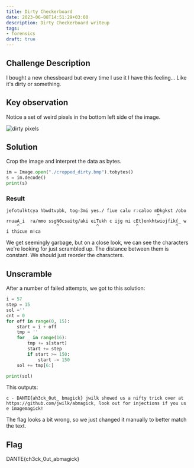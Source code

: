 ```yaml
---
title: Dirty Checkerboard
date: 2023-06-08T14:51:29+03:00
description: Dirty Checkerboard writeup
tags:
- forensics
draft: true
---
```


## Challenge Description

I bought a new chessboard but every time I use it I have this feeling... Like it's dirty or something.

## Key observation

Notice a set of weird pixels in the bottom left side of the image.

![dirty pixels](/images/dantectf_2023/dirty_pixels.png)

## Solution

Crop the image and interpret the data as bytes.

``` python
im = Image.open("./cropped_dirty.bmp").tobytes()
s = im.decode()
print(s)
```

### Result

    jefotulktcya hbwdtvpbk, tog-3mi yes./ fiue calu r:caloo mDkgkst /obo
                                                             ^
    rnuaA_i  ra/mmo ssgN0csaitg/aki eiTukh c ijg ni cEt}onkhtwiojfik{_ w
        ^              ^              ^              ^              ^
    i thicue m!ca

We get seemingly garbage, but on a close look, we can see the characters we're
looking for just scrambled up. The distance between them is constant. We should 
just reorder the characters.

## Unscramble

After a number of failed attempts, we got to this solution:

``` python
i = 57
step = 15
sol =''
cnt = 0
for off in range(0, 15):
    start = i + off
    tmp = ''
    for _ in range(16):
        tmp += s[start]
        start += step
        if start >= 150: 
            start -= 150
    sol += tmp[6:]

print(sol)
```

This outputs:

    c - DANTE{ah3ck_0ut_ bmagick} jwilk showed us a nifty trick over at
    https://github.com/jwilk/abmagick, look out for injections if you us
    e imagemagick!

The flag looks a bit wrong, so we just changed it manually to better match the text.

## Flag

DANTE{ch3ck_0ut_abmagick}

